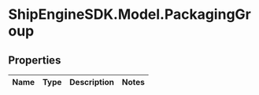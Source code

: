 # ShipEngineSDK.Model.PackagingGroup

## Properties

Name | Type | Description | Notes
------------ | ------------- | ------------- | -------------

